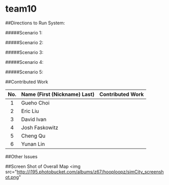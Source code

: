 team10
======


##Directions to Run System:

#####Scenario 1:

#####Scenario 2:

#####Scenario 3:

#####Scenario 4:

#####Scenario 5:

##Contributed Work

| No. | Name (First (Nickname) Last) |       Contributed Work   
| :-: | :--------------------------- | :-------------------- |  
|  1  | Gueho Choi                   |      | 
|  2  | Eric Liu                     |        | 
|  3  | David Ivan                   |  | 
|  4  | Josh Faskowitz               |       | 
|  5  | Cheng Qu                     |       | 
|  6  | Yunan Lin                    |        | 

##Other Issues

##Screen Shot of Overall Map
<img src="http://i195.photobucket.com/albums/z67/hooploopz/simCity_screenshot.png" </img>
